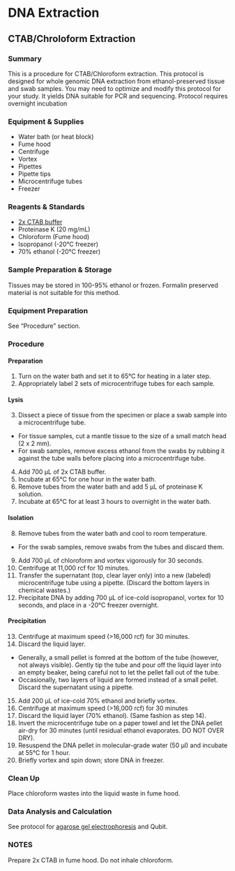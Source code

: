 # DNA Extraction

## CTAB/Chroloform Extraction

### Summary
This is a procedure for CTAB/Chloroform extraction. This protocol is designed for whole genomic DNA extraction from ethanol-preserved tissue and swab samples. You may need to optimize and modify this protocol for your study. It yields DNA suitable for PCR and sequencing. Protocol requires overnight incubation

### Equipment & Supplies
- Water bath (or heat block)
- Fume hood
- Centrifuge
- Vortex
- Pipettes
- Pipette tips
- Microcentrifuge tubes
- Freezer

### Reagents & Standards
- [2x CTAB buffer](reagent_and_buffers.md#2x-ctab)
- Proteinase K (20 mg/mL)
- Chloroform (Fume hood)
- Isopropanol (-20°C freezer)
- 70% ethanol (-20°C freezer)

### Sample Preparation & Storage
Tissues may be stored in 100-95% ethanol or frozen. Formalin preserved material is not suitable for this method.

### Equipment Preparation
See “Procedure” section.

### Procedure

#### Preparation
1. Turn on the water bath and set it to 65°C for heating in a later step.
2. Appropriately label 2 sets of microcentrifuge tubes for each sample.

#### Lysis
3. Dissect a piece of tissue from the specimen or place a swab sample into a microcentrifuge tube.
 - For tissue samples, cut a mantle tissue to the size of a small match head (2 x 2 mm).
 - For swab samples, remove excess ethanol from the swabs by rubbing it against the tube walls before placing into a microcentrifuge tube.
4. Add 700 µL of 2x CTAB buffer.
5. Incubate at 65°C for one hour in the water bath.
6. Remove tubes from the water bath and add 5 µL of proteinase K solution.
7. Incubate at 65°C for at least 3 hours to overnight in the water bath.

#### Isolation
8. Remove tubes from the water bath and cool to room temperature.
 - For the swab samples, remove swabs from the tubes and discard them. 
9. Add 700 µL of chloroform and vortex vigorously for 30 seconds.
10. Centrifuge at 11,000 rcf for 10 minutes.
11. Transfer the supernatant (top, clear layer only) into a new (labeled) microcentrifuge tube using a pipette. (Discard the bottom layers in chemical wastes.)
12. Precipitate DNA by adding 700 µL of ice-cold isopropanol, vortex for 10 seconds, and place in a -20°C freezer overnight.

#### Precipitation
13. Centrifuge at maximum speed (>16,000 rcf) for 30 minutes.
14. Discard the liquid layer.
 - Generally, a small pellet is fomred at the bottom of the tube (however, not always visible). Gently tip the tube and pour off the liquid layer into an empty beaker, being careful not to let the pellet fall out of the tube.
 - Occasionally, two layers of liquid are formed instead of a small pellet. Discard the supernatant using a pipette.
15. Add 200 µL of ice-cold 70% ethanol and briefly vortex.
16. Centrifuge at maximum speed (>16,000 rcf) for 30 minutes
17. Discard the liquid layer (70% ethanol). (Same fashion as step 14).
18. Invert the microcentrifuge tube on a paper towel and let the DNA pellet air-dry for 30 minutes (until residual ethanol evaporates. DO NOT OVER DRY).
19. Resuspend the DNA pellet in molecular-grade water (50 µl) and incubate at 55°C for 1 hour.
20. Briefly vortex and spin down; store DNA in freezer.

### Clean Up
Place chloroform wastes into the liquid waste in fume hood. 

### Data Analysis and Calculation
See protocol for [agarose gel electrophoresis](gel_electrophoresis.md) and Qubit.

### NOTES
Prepare 2x CTAB in fume hood. Do not inhale chloroform.
